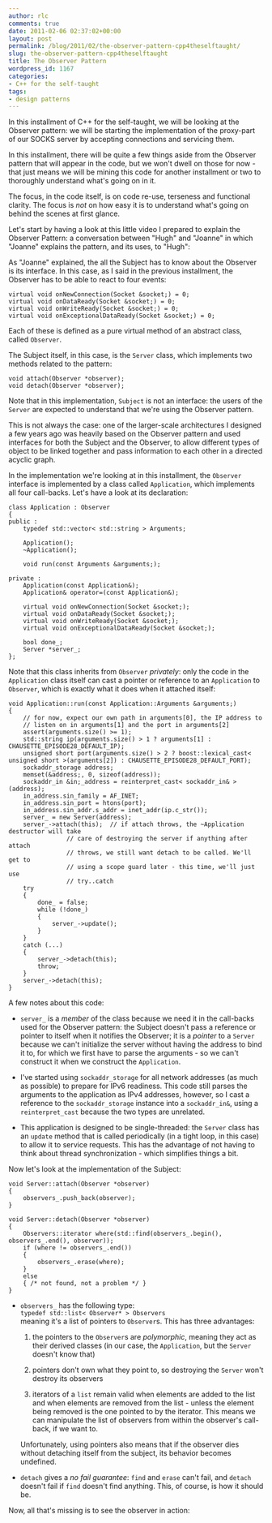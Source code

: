 ```yaml
---
author: rlc
comments: true
date: 2011-02-06 02:37:02+00:00
layout: post
permalink: /blog/2011/02/the-observer-pattern-cpp4theselftaught/
slug: the-observer-pattern-cpp4theselftaught
title: The Observer Pattern
wordpress_id: 1167
categories:
- C++ for the self-taught
tags:
- design patterns
---
```


In this installment of C++ for the self-taught, we will be looking at the Observer pattern: we will be starting the implementation of the proxy-part of our SOCKS server by accepting connections and servicing them.<!--more-->

In this installment, there will be quite a few things aside from the Observer pattern that will appear in the code, but we won't dwell on those for now - that just means we will be mining this code for another installment or two to thoroughly understand what's going on in it.

The focus, in the code itself, is on code re-use, terseness and functional clarity. The focus is _not_ on how easy it is to understand what's going on behind the scenes at first glance.

Let's start by having a look at this little video I prepared to explain the Observer Pattern: a conversation between "Hugh" and "Joanne" in which "Joanne" explains the pattern, and its uses, to "Hugh":


As "Joanne" explained, the all the Subject has to know about the Observer is its interface. In this case, as I said in the previous installment, the Observer has to be able to react to four events:

    
    virtual void onNewConnection(Socket &socket;) = 0;
    virtual void onDataReady(Socket &socket;) = 0;
    virtual void onWriteReady(Socket &socket;) = 0;
    virtual void onExceptionalDataReady(Socket &socket;) = 0;

Each of these is defined as a pure virtual method of an abstract class, called `Observer`.

The Subject itself, in this case, is the `Server` class, which implements two methods related to the pattern: 
    
    void attach(Observer *observer);
    void detach(Observer *observer);

Note that in this implementation, `Subject` is not an interface: the users of the `Server` are expected to understand that we're using the Observer pattern.

This is not always the case: one of the larger-scale architectures I designed a few years ago was heavily based on the Observer pattern and used interfaces for both the Subject and the Observer, to allow different types of object to be linked together and pass information to each other in a directed acyclic graph.

In the implementation we're looking at in this installment, the `Observer` interface is implemented by a class called `Application`, which implements all four call-backs. Let's have a look at its declaration:
    
    class Application : Observer
    {
    public :
    	typedef std::vector< std::string > Arguments;
    
    	Application();
    	~Application();
    
    	void run(const Arguments &arguments;);
    
    private :
    	Application(const Application&);
    	Application& operator=(const Application&);
    
    	virtual void onNewConnection(Socket &socket;);
    	virtual void onDataReady(Socket &socket;);
    	virtual void onWriteReady(Socket &socket;);
    	virtual void onExceptionalDataReady(Socket &socket;);
    
    	bool done_;
    	Server *server_;
    };



Note that this class inherits from `Observer` _privately_: only the code in the `Application` class itself can cast a pointer or reference to an `Application` to `Observer`, which is exactly what it does when it attached itself: 
    
    void Application::run(const Application::Arguments &arguments;)
    {
    	// for now, expect our own path in arguments[0], the IP address to 
    	// listen on in arguments[1] and the port in arguments[2]
    	assert(arguments.size() >= 1);
    	std::string ip(arguments.size() > 1 ? arguments[1] : CHAUSETTE_EPISODE28_DEFAULT_IP);
    	unsigned short port(arguments.size() > 2 ? boost::lexical_cast< unsigned short >(arguments[2]) : CHAUSETTE_EPISODE28_DEFAULT_PORT);
    	sockaddr_storage address;
    	memset(&address;, 0, sizeof(address));
    	sockaddr_in &in;_address = reinterpret_cast< sockaddr_in& >(address);
    	in_address.sin_family = AF_INET;
    	in_address.sin_port = htons(port);
    	in_address.sin_addr.s_addr = inet_addr(ip.c_str());
    	server_ = new Server(address);
    	server_->attach(this);	// if attach throws, the ~Application destructor will take 
    				// care of destroying the server if anything after attach 
    				// throws, we still want detach to be called. We'll get to 
    				// using a scope guard later - this time, we'll just use 
    				// try..catch
    	try
    	{
    		done_ = false;
    		while (!done_)
    		{
    			server_->update();
    		}
    	}
    	catch (...)
    	{
    		server_->detach(this);
    		throw;
    	}
    	server_->detach(this);
    }

A few notes about this code: 


	
  * `server_` is a _member_ of the class because we need it in the call-backs used for the Observer pattern: the Subject doesn't pass a reference or pointer to itself when it notifies the Observer; it is a _pointer_ to a `Server` because we can't initialize the server without having the address to bind it to, for which we first have to parse the arguments - so we can't construct it when we construct the `Application`.

	
  * I've started using `sockaddr_storage` for all network addresses (as much as possible) to prepare for IPv6 readiness. This code still parses the arguments to the application as IPv4 addresses, however, so I cast a reference to the `sockaddr_storage` instance into a `sockaddr_in&`, using a `reinterpret_cast` because the two types are unrelated.

	
  * This application is designed to be single-threaded: the `Server` class has an `update` method that is called periodically (in a tight loop, in this case) to allow it to service requests. This has the advantage of not having to think about thread synchronization - which simplifies things a bit.



Now let's look at the implementation of the Subject: 
    
    void Server::attach(Observer *observer)
    {
    	observers_.push_back(observer);
    }
    
    void Server::detach(Observer *observer)
    {
    	Observers::iterator where(std::find(observers_.begin(), observers_.end(), observer));
    	if (where != observers_.end())
    	{
    		observers_.erase(where);
    	}
    	else
    	{ /* not found, not a problem */ }
    }

	
  * `observers_` has the following type:  
`typedef std::list< Observer* > Observers`  
meaning it's a list of pointers to `Observer`s. This has three advantages: 

    1. the pointers to the `Observer`s are _polymorphic_, meaning they act as their derived classes (in our case, the `Application`, but the `Server` doesn't know that)

	
    2. pointers don't own what they point to, so destroying the `Server` won't destroy its observers

	
    3. iterators of a `list` remain valid when elements are added to the list and when elements are removed from the list - unless the element being removed is the one pointed to by the iterator. This means we can manipulate the list of observers from within the observer's call-back, if we want to.

	Unfortunately, using pointers also means that if the observer dies without detaching itself from the subject, its behavior becomes undefined.

	
  * `detach` gives a _no fail guarantee_: `find` and `erase` can't fail, and `detach` doesn't fail if `find` doesn't find anything. This, of course, is how it should be.



Now, all that's missing is to see the observer in action:

